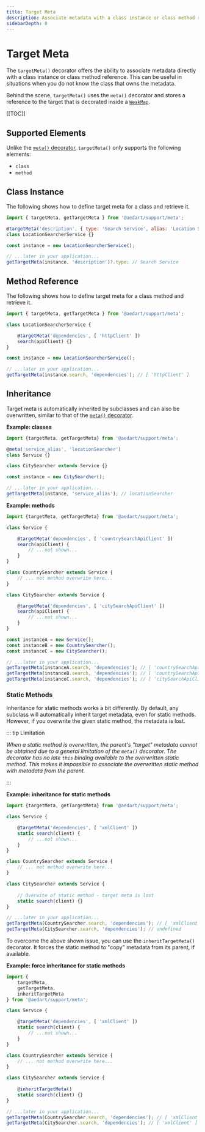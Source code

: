 ```yaml
---
title: Target Meta
description: Associate metadata with a class instance or class method reference.
sidebarDepth: 0
---
```


# Target Meta <Badge type="tip" text="Available since v0.7" vertical="middle" />

The `targetMeta()` decorator offers the ability to associate metadata directly with a class instance or class method reference.
This can be useful in situations when you do not know the class that owns the metadata.

Behind the scene, `targetMeta()` uses the `meta()` decorator and stores a reference to the target that is decorated inside a [`WeakMap`](https://developer.mozilla.org/en-US/docs/Web/JavaScript/Reference/Global_Objects/WeakMap).

[[TOC]]

## Supported Elements

Unlike the [`meta()` decorator](./supported.md), `targetMeta()` only supports the following elements:

* `class`
* `method`

## Class Instance

The following shows how to define target meta for a class and retrieve it.

```js
import { targetMeta, getTargetMeta } from '@aedart/support/meta';

@targetMeta('description', { type: 'Search Service', alias: 'Location Sercher' })
class LocationSearcherService {}

const instance = new LocationSearcherService();

// ...later in your application...
getTargetMeta(instance, 'description')?.type; // Search Service
```

## Method Reference

The following shows how to define target meta for a class method and retrieve it.

```js
import { targetMeta, getTargetMeta } from '@aedart/support/meta';

class LocationSearcherService {

    @targetMeta('dependencies', [ 'httpClient' ])    
    search(apiClient) {}
}

const instance = new LocationSearcherService();

// ...later in your application...
getTargetMeta(instance.search, 'dependencies'); // [ 'httpClient' ]
```

## Inheritance

Target meta is automatically inherited by subclasses and can also be overwritten, similar to that of the [`meta()` decorator](#inheritance).

**Example: classes**

```js
import {targetMeta, getTargetMeta} from '@aedart/support/meta';

@meta('service_alias', 'locationSearcher')
class Service {}

class CitySearcher extends Service {}

const instance = new CitySearcher();

// ...later in your application...
getTargetMeta(instance, 'service_alias'); // locationSearcher
```

**Example: methods**

```js
import {targetMeta, getTargetMeta} from '@aedart/support/meta';

class Service {

    @targetMeta('dependencies', [ 'countrySearchApiClient' ])
    search(apiClient) {
        // ...not shown...
    }
}

class CountrySearcher extends Service {
    // ... not method overwrite here...
}

class CitySearcher extends Service {

    @targetMeta('dependencies', [ 'citySearchApiClient' ])
    search(apiClient) {
        // ...not shown...
    }
}

const instanceA = new Service();
const instanceB = new CountrySearcher();
const instanceC = new CitySearcher();

// ...later in your application...
getTargetMeta(instanceA.search, 'dependencies'); // [ 'countrySearchApiClient' ]
getTargetMeta(instanceB.search, 'dependencies'); // [ 'countrySearchApiClient' ]
getTargetMeta(instanceC.search, 'dependencies'); // [ 'citySearchApiClient' ]
```

### Static Methods

Inheritance for static methods works a bit differently. By default, any subclass will automatically inherit target metadata, even for static methods.
However, if you overwrite the given static method, the metadata is lost.

::: tip Limitation

_When a static method is overwritten, the parent's "target" metadata cannot be obtained due to a general limitation of the `meta()` decorator.
The decorator has no late `this` binding available to the overwritten static method.
This makes it impossible to associate the overwritten static method with metadata from the parent._

:::

**Example: inheritance for static methods**

```js
import {targetMeta, getTargetMeta} from '@aedart/support/meta';

class Service {

    @targetMeta('dependencies', [ 'xmlClient' ])
    static search(client) {
        // ...not shown...
    }
}

class CountrySearcher extends Service {
    // ... not method overwrite here...
}

class CitySearcher extends Service {
    
    // Overwite of static method - target meta is lost
    static search(client) {}
}

// ...later in your application...
getTargetMeta(CountrySearcher.search, 'dependencies'); // [ 'xmlClient' ]
getTargetMeta(CitySearcher.search, 'dependencies'); // undefined
```

To overcome the above shown issue, you can use the `inheritTargetMeta()` decorator. It forces the static method to "copy" metadata from its parent, if available.

**Example: force inheritance for static methods**

```js
import {
    targetMeta,
    getTargetMeta,
    inheritTargetMeta
} from '@aedart/support/meta';

class Service {

    @targetMeta('dependencies', [ 'xmlClient' ])
    static search(client) {
        // ...not shown...
    }
}

class CountrySearcher extends Service {
    // ... not method overwrite here...
}

class CitySearcher extends Service {
    
    @inheritTargetMeta()
    static search(client) {}
}

// ...later in your application...
getTargetMeta(CountrySearcher.search, 'dependencies'); // [ 'xmlClient' ]
getTargetMeta(CitySearcher.search, 'dependencies'); // [ 'xmlClient' ]
```
